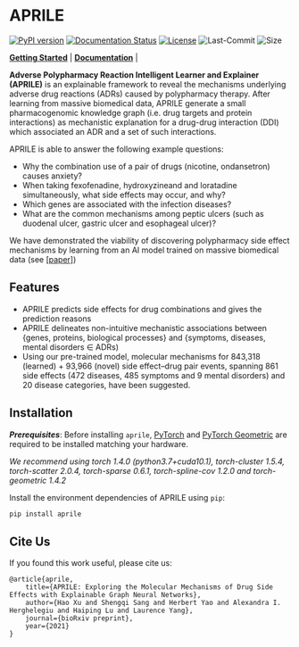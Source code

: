 <!-- <p align="center"><img src="https://github.com/NYXFLOWER/APRILE/raw/main/docs/images/aprile_logo_long.png" alt="logo" width="600px" /></p> -->

# APRILE
<!-- ----------------------------------------- -->

[![PyPI version](https://img.shields.io/pypi/v/aprile?color=blue)](https://pypi.org/project/aprile/)
[![Documentation Status](https://readthedocs.org/projects/pykale/badge/?version=latest)](https://aprile.readthedocs.io/en/latest/?badge=latest)
[![License](https://img.shields.io/github/license/nyxflower/aprile?style=plastic)](https://github.com/NYXFLOWER/PoSe-Path/blob/master/LICENSE)
![Last-Commit](https://img.shields.io/github/last-commit/nyxflower/aprile?style=plastic)
![Size](https://img.shields.io/github/repo-size/nyxflower/aprile?color=green&style=plastic)


[**Getting Started**](https://github.com/NYXFLOWER/APRILE#installation) |
[**Documentation**](https://aprile.readthedocs.io/) |

**Adverse Polypharmacy Reaction Intelligent Learner and Explainer (APRILE)** is an explainable framework to reveal the mechanisms underlying adverse drug reactions (ADRs) caused by polypharmacy therapy. After learning from massive biomedical data, APRILE generate a small pharmacogenomic knowledge graph (i.e. drug targets and protein interactions) as mechanistic explanation for a drug-drug interaction (DDI) which associated an ADR and a set of such interactions.

APRILE is able to answer the following example questions:
- Why the combination use of a pair of drugs (nicotine, ondansetron) causes anxiety?
- When taking fexofenadine, hydroxyzineand and loratadine simultaneously, what side effects may occur, and why?
- Which genes are associated with the infection diseases?
- What are the common mechanisms among peptic ulcers (such as duodenal ulcer, gastric ulcer and esophageal ulcer)?

We have demonstrated the viability of discovering polypharmacy side effect mechanisms by learning from an AI model trained on massive biomedical data (see [[paper]](https://www.biorxiv.org/content/10.1101/2021.07.02.450937v1))

<!-- How to use `APRILE` answering such example questions are available at here: [[Jupyter notebook tutorials]]() -->

## Features
- APRILE predicts side effects for drug combinations and gives the prediction reasons
- APRILE delineates non-intuitive mechanistic associations between {genes, proteins, biological processes} and {symptoms, diseases, mental disorders $\in$ ADRs)
- Using our pre-trained model, molecular mechanisms for 843,318 (learned) + 93,966 (novel) side effect–drug pair events, spanning 861 side effects (472 diseases, 485 symptoms and 9 mental disorders) and 20 disease categories, have been suggested.

## Installation

***Prerequisites***:
Before installing `aprile`, [PyTorch](https://pytorch.org/) and [PyTorch Geometric](https://github.com/rusty1s/pytorch_geometric#installation) are required to be installed matching your hardware. 

*We recommend using torch 1.4.0 (python3.7+cuda10.1), torch-cluster 1.5.4, torch-scatter 2.0.4, torch-sparse 0.6.1, torch-spline-cov 1.2.0 and torch-geometric 1.4.2*

Install the environment dependencies of APRILE using `pip`:
```bash
pip install aprile
```

## Cite Us
If you found this work useful, please cite us:
```
@article{aprile,
	title={APRILE: Exploring the Molecular Mechanisms of Drug Side Effects with Explainable Graph Neural Networks},
	author={Hao Xu and Shengqi Sang and Herbert Yao and Alexandra I. Herghelegiu and Haiping Lu and Laurence Yang},
	journal={bioRxiv preprint},
	year={2021}
}
```
